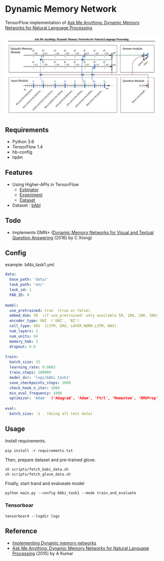 # Dynamic Memory Network

TensorFlow implementation of [Ask Me Anything:
Dynamic Memory Networks for Natural Language Processing](https://arxiv.org/pdf/1506.07285.pdf).

![images](images/ask_me_anything_figure_3.png)


## Requirements

- Python 3.6
- TensorFlow 1.4
- hb-config
- tqdm

## Features

- Using Higher-APIs in TensorFlow
	- [Estimator](https://www.tensorflow.org/api_docs/python/tf/estimator/Estimator)
	- [Experiment](https://www.tensorflow.org/api_docs/python/tf/contrib/learn/Experiment)
	- [Dataset](https://www.tensorflow.org/api_docs/python/tf/contrib/data/Dataset)
- Dataset : [bAbl](https://research.fb.com/downloads/babi/)

## Todo

- Implements DMN+ ([Dynamic Memory Networks for Visual and Textual Question Answering](https://arxiv.org/pdf/1603.01417.pdf) (2016) by C Xiong)



## Config

example: bAbi_task1.yml

```yml
data:
  base_path: 'data/'
  task_path: 'en/'
  task_id: 1
  PAD_ID: 0

model:
  use_pretrained: true  (true or false)
  embed_dim: 50  (if use_pretrained: only available 50, 100, 200, 300)
  encoder_type: UNI  ('UNI', 'BI')
  cell_type: GRU  (LSTM, GRU, LAYER_NORM_LSTM, NAS)
  num_layers: 1
  num_units: 64
  memory_hob: 3
  dropout: 0.0

train:
  batch_size: 32
  learning_rate: 0.0003
  train_steps: 100000
  model_dir: 'logs/bAbi_task1'
  save_checkpoints_steps: 1000
  check_hook_n_iter: 1000
  min_eval_frequency: 1000
  optimizer: 'Adam'  ('Adagrad', 'Adam', 'Ftrl', 'Momentum', 'RMSProp', 'SGD')

eval:
  batch_size: -1   (Using all test data)
```


## Usage

Install requirements.

```pip install -r requirements.txt```

Then, prepare dataset and pre-trained glove.

```
sh scripts/fetch_babi_data.sh
sh scripts/fetch_glove_data.sh
```

Finally, start trand and evalueate model
```
python main.py --config bAbi_task1 --mode train_and_evaluate
```

### Tensorboar

```tensorboard --logdir logs```


## Reference

- [Implementing Dynamic memory networks](https://yerevann.github.io/2016/02/05/implementing-dynamic-memory-networks/)
- [Ask Me Anything:
Dynamic Memory Networks for Natural Language Processing](https://arxiv.org/pdf/1506.07285.pdf) (2015) by A Kumar
